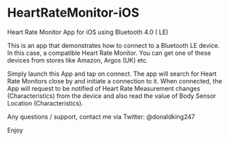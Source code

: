 # HeartRateMonitor-iOS
Heart Rate Monitor App for iOS using Bluetooth 4.0 ( LE)

This is an app that demonstrates how to connect to a Bluetooth LE device. In this case, a compatible Heart Rate Monitor. You can get one of these devices from stores like Amazon, Argos (UK) etc.

Simply launch this App and tap on connect. The app will search for Heart Rate Monitors close by and initiate a connection to it.
When connected, the App will request to be notified of Heart Rate Measurement changes (Characteristics) from the device and also read the value of Body Sensor Location (Characteristics).

Any questions / support, contact me via Twitter: @donaldking247

Enjoy
